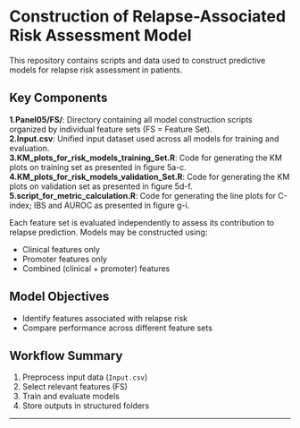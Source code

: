 # Construction of Relapse-Associated Risk Assessment Model

This repository contains scripts and data used to construct predictive models for relapse risk assessment in patients.

## Key Components

**1.Panel05/FS/**: Directory containing all model construction scripts organized by individual feature sets (FS = Feature Set). <br>
**2.Input.csv**: Unified input dataset used across all models for training and evaluation. <br>
**3.KM_plots_for_risk_models_training_Set.R**: Code for generating the KM plots on training set as presented in figure 5a-c.<br>
**4.KM_plots_for_risk_models_validation_Set.R**: Code for generating the KM plots on validation set as presented in figure 5d-f.<br>
**5.script_for_metric_calculation.R**: Code for generating the line plots for C-index; IBS and AUROC as presented in figure g-i.<br>

Each feature set is evaluated independently to assess its contribution to relapse prediction. Models may be constructed using:
- Clinical features only
- Promoter features only
- Combined (clinical + promoter) features

##  Model Objectives

- Identify features associated with relapse risk
- Compare performance across different feature sets

##  Workflow Summary

1. Preprocess input data (`Input.csv`)
2. Select relevant features (FS)
3. Train and evaluate models
4. Store outputs in structured folders

---


